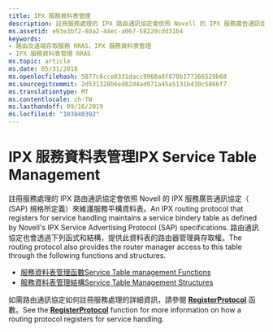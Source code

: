```yaml
---
title: IPX 服務資料表管理
description: 註冊服務處理的 IPX 路由通訊協定會依照 Novell 的 IPX 服務廣告通訊協定（ (SAP) 規格所定義）來維護服務平構資料表。
ms.assetid: e93e3bf2-80a2-44ec-a067-58220cdd31b4
keywords:
- 路由及遠端存取服務 RRAS，IPX 服務資料表管理
- IPX 服務資料表管理 RRAS
ms.topic: article
ms.date: 05/31/2018
ms.openlocfilehash: 5877c6cce0331dacc9968a8f870b177366529b68
ms.sourcegitcommit: 2d531328b6ed82d4ad971a45a5131b430c5866f7
ms.translationtype: MT
ms.contentlocale: zh-TW
ms.lasthandoff: 09/16/2019
ms.locfileid: "103840392"
---
```

# <a name="ipx-service-table-management"></a><span data-ttu-id="3eb8b-105">IPX 服務資料表管理</span><span class="sxs-lookup"><span data-stu-id="3eb8b-105">IPX Service Table Management</span></span>

<span data-ttu-id="3eb8b-106">註冊服務處理的 IPX 路由通訊協定會依照 Novell 的 IPX 服務廣告通訊協定（ (SAP) 規格所定義）來維護服務平構資料表。</span><span class="sxs-lookup"><span data-stu-id="3eb8b-106">An IPX routing protocol that registers for service handling maintains a service bindery table as defined by Novell's IPX Service Advertising Protocol (SAP) specifications.</span></span> <span data-ttu-id="3eb8b-107">路由通訊協定也會透過下列函式和結構，提供此資料表的路由器管理員存取權。</span><span class="sxs-lookup"><span data-stu-id="3eb8b-107">The routing protocol also provides the router manager access to this table through the following functions and structures.</span></span>

-   [<span data-ttu-id="3eb8b-108">服務資料表管理函數</span><span class="sxs-lookup"><span data-stu-id="3eb8b-108">Service Table management Functions</span></span>](service-table-management-functions.md)
-   [<span data-ttu-id="3eb8b-109">服務資料表管理結構</span><span class="sxs-lookup"><span data-stu-id="3eb8b-109">Service Table Management Structures</span></span>](service-table-management-structures.md)

<span data-ttu-id="3eb8b-110">如需路由通訊協定如何註冊服務處理的詳細資訊，請參閱 [**RegisterProtocol**](/windows/desktop/api/Routprot/nc-routprot-pregister_protocol) 函數。</span><span class="sxs-lookup"><span data-stu-id="3eb8b-110">See the [**RegisterProtocol**](/windows/desktop/api/Routprot/nc-routprot-pregister_protocol) function for more information on how a routing protocol registers for service handling.</span></span>

 

 




